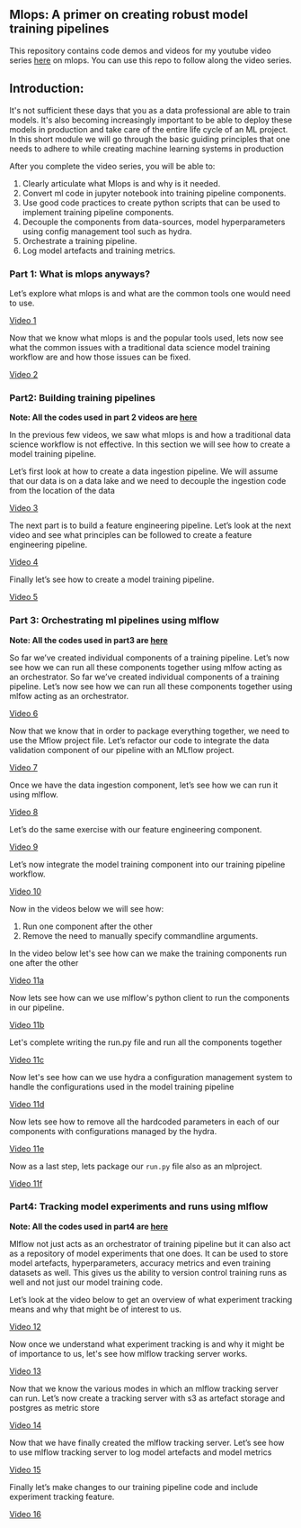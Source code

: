 ## Mlops: A primer on creating robust model training pipelines

This repository contains code demos and videos for my youtube video series [here](https://www.youtube.com/watch?v=fM_4jWS0w00&list=PLH4UpMDxt47lN-vfaNtLrR0Kt3gK48QB5&index=1) on mlops. You can use this repo to follow along the video series. 

## Introduction:

It's not sufficient these days that you as a data professional are able to train models. It's also becoming increasingly important to be able to deploy these models in production and take care of the entire life cycle of an ML project. In this short module we will go through the basic guiding principles that one needs to adhere to while creating machine learning systems in production

After you complete the video series, you will be able to:

1. Clearly articulate what Mlops is and why is it needed.
2. Convert ml code in jupyter notebook into training pipeline components.
3. Use good code practices to create python scripts that can be used to implement training pipeline components.
4. Decouple the components from data-sources, model hyperparameters using config management tool such as hydra.
5. Orchestrate a training pipeline.
6. Log model artefacts and training metrics.

### Part 1: What is mlops anyways?

Let’s explore what mlops is and what are the common tools one would need to use.

[Video 1](https://youtu.be/fM_4jWS0w00)

Now that we know what mlops is and the popular tools used, lets now see what the common issues with a traditional data science model training workflow are and how those issues can be fixed.   


[Video 2](https://youtu.be/5tXn2xYyX3w)

### Part2: Building training pipelines

**Note: All the codes used in part 2 videos are [here](./part2/)**

In the previous few videos, we saw what mlops is and how a traditional data science workflow is not effective. In this section we will see how to create a model training pipeline.

Let’s first look at how to create a data ingestion pipeline. We will assume that our data is on a data lake and we need to decouple the ingestion code from the location of the data

[Video 3](https://youtu.be/VfEceK2AbeY)

The next part is to build a feature engineering pipeline. Let’s look at the next video and see what principles can be followed to create a feature engineering pipeline. 


[Video 4](https://www.youtube.com/watch?v=xDoiWSHs7Y8)

Finally let’s see how to create a model training pipeline.

[Video 5](https://youtu.be/zffaeWPl_bc)

### Part 3: Orchestrating ml pipelines using mlflow

**Note: All the codes used in part3 are [here](./part3/)**

So far we’ve created individual components of a training pipeline. Let’s now see how we can run all these components together using mlfow acting as an orchestrator. So far we’ve created individual components of a training pipeline. Let’s now see how we can run all these components together using mlfow acting as an orchestrator. 

[Video 6](https://youtu.be/twgblvN9hIw)

Now that we know that in order to package everything together, we need to use the Mflow project file. Let’s refactor our code to integrate the data validation component of our pipeline with an MLflow project.

[Video 7](https://youtu.be/-yH1jN5aJbA)

Once we have the data ingestion component, let’s see how we can run it using mlflow.

[Video 8](https://youtu.be/14TSmbLB94o)

Let’s do the same exercise with our feature engineering component.

[Video 9](https://youtu.be/J1gWyKBJ8Ew)

Let’s now integrate the model training component into our training pipeline workflow.

[Video 10](https://youtu.be/lRZubYQ1SzQ)

Now in the videos below we will see how:
1. Run one component after the other
2. Remove the need to manually specify commandline arguments.

In the video below let's see how can we make the training components run one after the other

[Video 11a](https://youtu.be/hAOefBEzD0w)

Now lets see how can we use mlflow's python client to run the components in our pipeline.

[Video 11b](https://youtu.be/gu_R6c30lmE)

Let's complete writing the run.py file and run all the components together

[Video 11c](https://youtu.be/rtlm85u8xwk)

Now let's see how can we use hydra a configuration management system to handle the configurations used in the model training pipeline

[Video 11d](https://youtu.be/BOY6kxbtzLU)

Now lets see how to remove all the hardcoded parameters in each of our components with configurations managed by the hydra.

[Video 11e](https://youtu.be/GytDuRyj_E0)

Now as a last step, lets package our `run.py` file also as an mlproject. 

[Video 11f](https://youtu.be/qQNntfA8tLw)

### Part4: Tracking model experiments and runs using mlflow

**Note: All the codes used in part4 are [here](./part4/)**  

Mlflow not just acts as an orchestrator of training pipeline but it can also act as a repository of model experiments that one does. It can be used to store model artefacts, hyperparameters, accuracy metrics and even training datasets as well. This gives us the ability to version control training runs as well and not just our model training code.

Let’s look at the video below to get an overview of what experiment tracking means and why that might be of interest to us.

[Video 12](https://youtu.be/oH_k89pJkfI)

Now once we understand what experiment tracking is and why it might be of importance to us, let's see how mlflow tracking server works.

[Video 13](https://youtu.be/ryUPBjRVNmQ)

Now that we know the various modes in which an mlflow tracking server can run. Let’s now create a tracking server with s3 as artefact storage and postgres as metric store

[Video 14](https://youtu.be/KvKXSgieSFE)

Now that we have finally created the mlflow tracking server. Let’s see how to use mlflow tracking server to log model artefacts and model metrics

[Video 15](https://youtu.be/TvoDiWBMNFg)

Finally let’s make changes to our training pipeline code and include experiment tracking feature.

[Video 16](https://youtu.be/86yppjtwl9k)